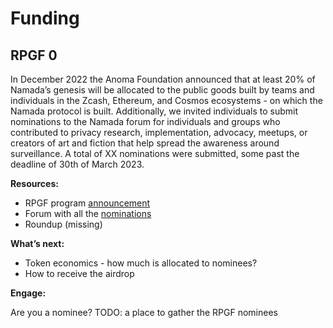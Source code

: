 # Funding

## RPGF 0

In December 2022 the Anoma Foundation announced that at least 20% of Namada’s genesis will be allocated to the public goods built by teams and individuals in the Zcash, Ethereum, and Cosmos ecosystems - on which the Namada protocol is built. Additionally, we invited individuals to submit nominations to the Namada forum for individuals and groups who contributed to privacy research, implementation, advocacy, meetups, or creators of art and fiction that help spread the awareness around surveillance. A total of XX nominations were submitted, some past the deadline of 30th of March 2023.

**Resources:**

- RPGF program [announcement](https://namada.net/blog/namada-rpgf-program)
- Forum with all the [nominations](https://forum.namada.net/c/rpgf/5)
- Roundup (missing)

**What’s next:**

- Token economics - how much is allocated to nominees?
- How to receive the airdrop

**Engage:**

Are you a nominee? TODO: a place to gather the RPGF nominees
